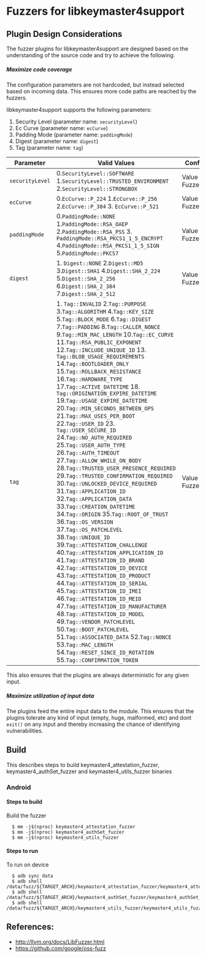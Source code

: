 # Fuzzers for libkeymaster4support

## Plugin Design Considerations
The fuzzer plugins for libkeymaster4support are designed based on the understanding of the
source code and try to achieve the following:

##### Maximize code coverage
The configuration parameters are not hardcoded, but instead selected based on
incoming data. This ensures more code paths are reached by the fuzzers.

libkeymaster4support supports the following parameters:
1. Security Level (parameter name: `securityLevel`)
2. Ec Curve (parameter name: `ecCurve`)
3. Padding Mode (parameter name: `paddingMode`)
4. Digest (parameter name: `digest`)
5. Tag (parameter name: `tag`)

| Parameter| Valid Values| Configured Value|
|------------- |-------------| ----- |
| `securityLevel` | 0.`SecurityLevel::SOFTWARE` 1.`SecurityLevel::TRUSTED_ENVIRONMENT` 2.`SecurityLevel::STRONGBOX`| Value obtained from FuzzedDataProvider|
| `ecCurve` | 0.`EcCurve::P_224` 1.`EcCurve::P_256` 2.`EcCurve::P_384` 3. `EcCurve::P_521`| Value obtained from FuzzedDataProvider|
| `paddingMode` | 0.`PaddingMode::NONE` 1.`PaddingMode::RSA_OAEP` 2.`PaddingMode::RSA_PSS` 3. `PaddingMode::RSA_PKCS1_1_5_ENCRYPT` 4.`PaddingMode::RSA_PKCS1_1_5_SIGN` 5.`PaddingMode::PKCS7`| Value obtained from FuzzedDataProvider|
| `digest` | 1. `Digest::NONE` 2.`Digest::MD5` 3.`Digest::SHA1` 4.`Digest::SHA_2_224` 5.`Digest::SHA_2_256` 6.`Digest::SHA_2_384`  7.`Digest::SHA_2_512`| Value obtained from FuzzedDataProvider|
| `tag` | 1. `Tag::INVALID` 2.`Tag::PURPOSE` 3.`Tag::ALGORITHM` 4.`Tag::KEY_SIZE` 5.`Tag::BLOCK_MODE` 6.`Tag::DIGEST` 7.`Tag::PADDING` 8.`Tag::CALLER_NONCE` 9.`Tag::MIN_MAC_LENGTH` 10.`Tag::EC_CURVE` 11.`Tag::RSA_PUBLIC_EXPONENT` 12.`Tag::INCLUDE_UNIQUE_ID` 13. `Tag::BLOB_USAGE_REQUIREMENTS` 14.`Tag::BOOTLOADER_ONLY` 15.`Tag::ROLLBACK_RESISTANCE` 16.`Tag::HARDWARE_TYPE` 17.`Tag::ACTIVE_DATETIME` 18. `Tag::ORIGINATION_EXPIRE_DATETIME` 19.`Tag::USAGE_EXPIRE_DATETIME` 20.`Tag::MIN_SECONDS_BETWEEN_OPS` 21.`Tag::MAX_USES_PER_BOOT` 22.`Tag::USER_ID` 23.` Tag::USER_SECURE_ID` 24.`Tag::NO_AUTH_REQUIRED` 25.`Tag::USER_AUTH_TYPE` 26.`Tag::AUTH_TIMEOUT` 27.`Tag::ALLOW_WHILE_ON_BODY` 28.`Tag::TRUSTED_USER_PRESENCE_REQUIRED` 29.`Tag::TRUSTED_CONFIRMATION_REQUIRED` 30.`Tag::UNLOCKED_DEVICE_REQUIRED` 31.`Tag::APPLICATION_ID` 32.`Tag::APPLICATION_DATA` 33.`Tag::CREATION_DATETIME` 34.`Tag::ORIGIN` 35.`Tag::ROOT_OF_TRUST` 36.`Tag::OS_VERSION` 37.`Tag::OS_PATCHLEVEL` 38.`Tag::UNIQUE_ID` 39.`Tag::ATTESTATION_CHALLENGE` 40.`Tag::ATTESTATION_APPLICATION_ID` 41.`Tag::ATTESTATION_ID_BRAND` 42.`Tag::ATTESTATION_ID_DEVICE` 43.`Tag::ATTESTATION_ID_PRODUCT` 44.`Tag::ATTESTATION_ID_SERIAL` 45.`Tag::ATTESTATION_ID_IMEI` 46.`Tag::ATTESTATION_ID_MEID` 47.`Tag::ATTESTATION_ID_MANUFACTURER` 48.`Tag::ATTESTATION_ID_MODEL` 49.`Tag::VENDOR_PATCHLEVEL` 50.`Tag::BOOT_PATCHLEVEL` 51.`Tag::ASSOCIATED_DATA` 52.`Tag::NONCE` 53.`Tag::MAC_LENGTH` 54.`Tag::RESET_SINCE_ID_ROTATION` 55.`Tag::CONFIRMATION_TOKEN`| Value obtained from FuzzedDataProvider|

This also ensures that the plugins are always deterministic for any given input.

##### Maximize utilization of input data
The plugins feed the entire input data to the module.
This ensures that the plugins tolerate any kind of input (empty, huge,
malformed, etc) and dont `exit()` on any input and thereby increasing the
chance of identifying vulnerabilities.

## Build

This describes steps to build keymaster4_attestation_fuzzer, keymaster4_authSet_fuzzer and keymaster4_utils_fuzzer binaries

### Android

#### Steps to build
Build the fuzzer
```
  $ mm -j$(nproc) keymaster4_attestation_fuzzer
  $ mm -j$(nproc) keymaster4_authSet_fuzzer
  $ mm -j$(nproc) keymaster4_utils_fuzzer
```
#### Steps to run
To run on device
```
  $ adb sync data
  $ adb shell /data/fuzz/${TARGET_ARCH}/keymaster4_attestation_fuzzer/keymaster4_attestation_fuzzer
  $ adb shell /data/fuzz/${TARGET_ARCH}/keymaster4_authSet_fuzzer/keymaster4_authSet_fuzzer
  $ adb shell /data/fuzz/${TARGET_ARCH}/keymaster4_utils_fuzzer/keymaster4_utils_fuzzer
```

## References:
 * http://llvm.org/docs/LibFuzzer.html
 * https://github.com/google/oss-fuzz
